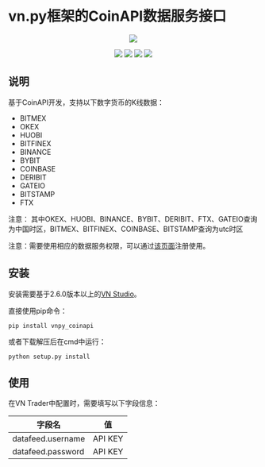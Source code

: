 # vn.py框架的CoinAPI数据服务接口

<p align="center">
  <img src ="https://vnpy.oss-cn-shanghai.aliyuncs.com/vnpy-logo.png"/>
</p>

<p align="center">
    <img src ="https://img.shields.io/badge/version-1.0.0-blueviolet.svg"/>
    <img src ="https://img.shields.io/badge/platform-windows|linux|macos-yellow.svg"/>
    <img src ="https://img.shields.io/badge/python-3.7-blue.svg"/>
    <img src ="https://img.shields.io/github/license/vnpy/vnpy.svg?color=orange"/>
</p>

## 说明

基于CoinAPI开发，支持以下数字货币的K线数据：

* BITMEX
* OKEX
* HUOBI
* BITFINEX
* BINANCE
* BYBIT
* COINBASE
* DERIBIT
* GATEIO
* BITSTAMP
* FTX

注意： 其中OKEX、HUOBI、BINANCE、BYBIT、DERIBIT、FTX、GATEIO查询为中国时区，BITMEX、BITFINEX、COINBASE、BITSTAMP查询为utc时区

注意：需要使用相应的数据服务权限，可以通过[该页面](https://www.coinapi.io)注册使用。


## 安装

安装需要基于2.6.0版本以上的[VN Studio](https://www.vnpy.com)。

直接使用pip命令：

```
pip install vnpy_coinapi
```


或者下载解压后在cmd中运行：

```
python setup.py install
```

## 使用

在VN Trader中配置时，需要填写以下字段信息：

| 字段名            | 值 |
|---------           |---- |
|datafeed.username   | API KEY|
|datafeed.password   | API KEY|

